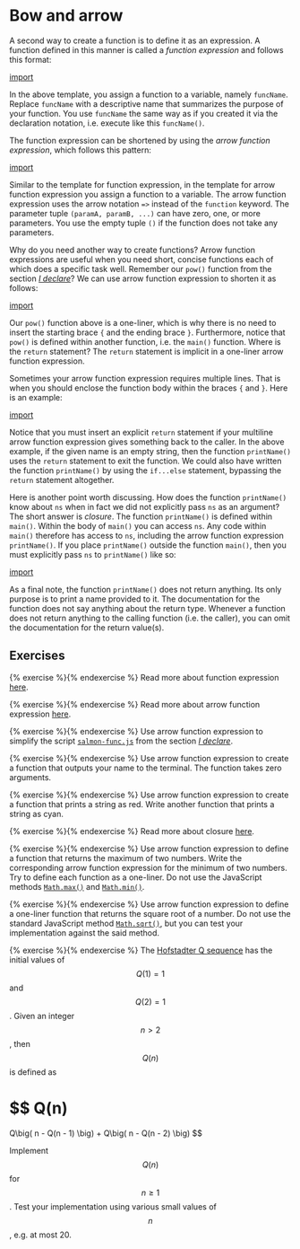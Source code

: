 # Bow and arrow

A second way to create a function is to define it as an expression. A function
defined in this manner is called a _function expression_ and follows this
format:

[import](code/exp-template.js)

In the above template, you assign a function to a variable, namely `funcName`.
Replace `funcName` with a descriptive name that summarizes the purpose of your
function. You use `funcName` the same way as if you created it via the
declaration notation, i.e. execute like this `funcName()`.

The function expression can be shortened by using the _arrow function
expression_, which follows this pattern:

[import](code/arrow-template.js)

Similar to the template for function expression, in the template for arrow
function expression you assign a function to a variable. The arrow function
expression uses the arrow notation `=>` instead of the `function` keyword. The
parameter tuple `(paramA, paramB, ...)` can have zero, one, or more parameters.
You use the empty tuple `()` if the function does not take any parameters.

Why do you need another way to create functions? Arrow function expressions are
useful when you need short, concise functions each of which does a specific task
well. Remember our `pow()` function from the section [_I declare_](declare.md)?
We can use arrow function expression to shorten it as follows:

[import](code/exp-arrow.js)

Our `pow()` function above is a one-liner, which is why there is no need to
insert the starting brace `{` and the ending brace `}`. Furthermore, notice that
`pow()` is defined within another function, i.e. the `main()` function. Where is
the `return` statement? The `return` statement is implicit in a one-liner arrow
function expression.

Sometimes your arrow function expression requires multiple lines. That is when
you should enclose the function body within the braces `{` and `}`. Here is an
example:

[import](code/multiline-arrow.js)

Notice that you must insert an explicit `return` statement if your multiline
arrow function expression gives something back to the caller. In the above
example, if the given name is an empty string, then the function `printName()`
uses the `return` statement to exit the function. We could also have written the
function `printName()` by using the `if...else` statement, bypassing the
`return` statement altogether.

Here is another point worth discussing. How does the function `printName()` know
about `ns` when in fact we did not explicitly pass `ns` as an argument? The
short answer is _closure_. The function `printName()` is defined within
`main()`. Within the body of `main()` you can access `ns`. Any code within
`main()` therefore has access to `ns`, including the arrow function expression
`printName()`. If you place `printName()` outside the function `main()`, then
you must explicitly pass `ns` to `printName()` like so:

[import](code/pass-ns.js)

As a final note, the function `printName()` does not return anything. Its only
purpose is to print a name provided to it. The documentation for the function
does not say anything about the return type. Whenever a function does not return
anything to the calling function (i.e. the caller), you can omit the
documentation for the return value(s).

<!-- ====================================================================== -->

## Exercises

<!-- prettier-ignore -->
{% exercise %}{% endexercise %}
Read more about function expression
[here](https://developer.mozilla.org/en-US/docs/Web/JavaScript/Reference/Operators/function).

<!-- prettier-ignore -->
{% exercise %}{% endexercise %}
Read more about arrow function expression
[here](https://developer.mozilla.org/en-US/docs/Web/JavaScript/Reference/Functions/Arrow_functions).

<!-- prettier-ignore -->
{% exercise %}{% endexercise %}
Use arrow function expression to simplify the script
[`salmon-func.js`](code/salmon-func.js) from the section
[_I declare_](declare.md).

<!-- prettier-ignore -->
{% exercise %}{% endexercise %}
Use arrow function expression to create a function that outputs your name to the
terminal. The function takes zero arguments.

<!-- prettier-ignore -->
{% exercise %}{% endexercise %}
Use arrow function expression to create a function that prints a string as red.
Write another function that prints a string as cyan.

<!-- prettier-ignore -->
{% exercise %}{% endexercise %}
Read more about closure
[here](https://developer.mozilla.org/en-US/docs/Web/JavaScript/Closures).

<!-- prettier-ignore -->
{% exercise %}{% endexercise %}
Use arrow function expression to define a function that returns the maximum of
two numbers. Write the corresponding arrow function expression for the minimum
of two numbers. Try to define each function as a one-liner. Do not use the
JavaScript methods
[`Math.max()`](https://developer.mozilla.org/en-US/docs/Web/JavaScript/Reference/Global_Objects/Math/max)
and
[`Math.min()`](https://developer.mozilla.org/en-US/docs/Web/JavaScript/Reference/Global_Objects/Math/min).

<!-- prettier-ignore -->
{% exercise %}{% endexercise %}
Use arrow function expression to define a one-liner function that returns the
square root of a number. Do not use the standard JavaScript method
[`Math.sqrt()`](https://developer.mozilla.org/en-US/docs/Web/JavaScript/Reference/Global_Objects/Math/sqrt),
but you can test your implementation against the said method.

<!-- prettier-ignore -->
{% exercise %}{% endexercise %}
The [Hofstadter Q sequence](https://en.wikipedia.org/wiki/Hofstadter_sequence)
has the initial values of $$Q(1) = 1$$ and $$Q(2) = 1$$. Given an integer
$$n > 2$$, then $$Q(n)$$ is defined as

$$
Q(n)
=
Q\big( n - Q(n - 1) \big)
+
Q\big( n - Q(n - 2) \big)
$$

Implement $$Q(n)$$ for $$n \geq 1$$. Test your implementation using various
small values of $$n$$, e.g. at most 20.
